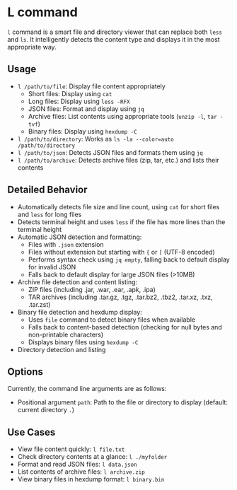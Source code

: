 # L command

`l` command is a smart file and directory viewer that can replace both `less` and `ls`. It intelligently detects the content type and displays it in the most appropriate way.

## Usage

- `l /path/to/file`: Display file content appropriately
  - Short files: Display using `cat`
  - Long files: Display using `less -RFX`
  - JSON files: Format and display using `jq`
  - Archive files: List contents using appropriate tools (`unzip -l`, `tar -tvf`)
  - Binary files: Display using `hexdump -C`
- `l /path/to/directory`: Works as `ls -la --color=auto /path/to/directory`
- `l /path/to/json`: Detects JSON files and formats them using `jq`
- `l /path/to/archive`: Detects archive files (zip, tar, etc.) and lists their contents

## Detailed Behavior

- Automatically detects file size and line count, using `cat` for short files and `less` for long files
- Detects terminal height and uses `less` if the file has more lines than the terminal height
- Automatic JSON detection and formatting:
  - Files with `.json` extension
  - Files without extension but starting with `{` or `[` (UTF-8 encoded)
  - Performs syntax check using `jq empty`, falling back to default display for invalid JSON
  - Falls back to default display for large JSON files (>10MB)
- Archive file detection and content listing:
  - ZIP files (including .jar, .war, .ear, .apk, .ipa)
  - TAR archives (including .tar.gz, .tgz, .tar.bz2, .tbz2, .tar.xz, .txz, .tar.zst)
- Binary file detection and hexdump display:
  - Uses `file` command to detect binary files when available
  - Falls back to content-based detection (checking for null bytes and non-printable characters)
  - Displays binary files using `hexdump -C`
- Directory detection and listing

## Options

Currently, the command line arguments are as follows:

- Positional argument `path`: Path to the file or directory to display (default: current directory `.`)

## Use Cases

- View file content quickly: `l file.txt`
- Check directory contents at a glance: `l ./myfolder`
- Format and read JSON files: `l data.json`
- List contents of archive files: `l archive.zip`
- View binary files in hexdump format: `l binary.bin`
